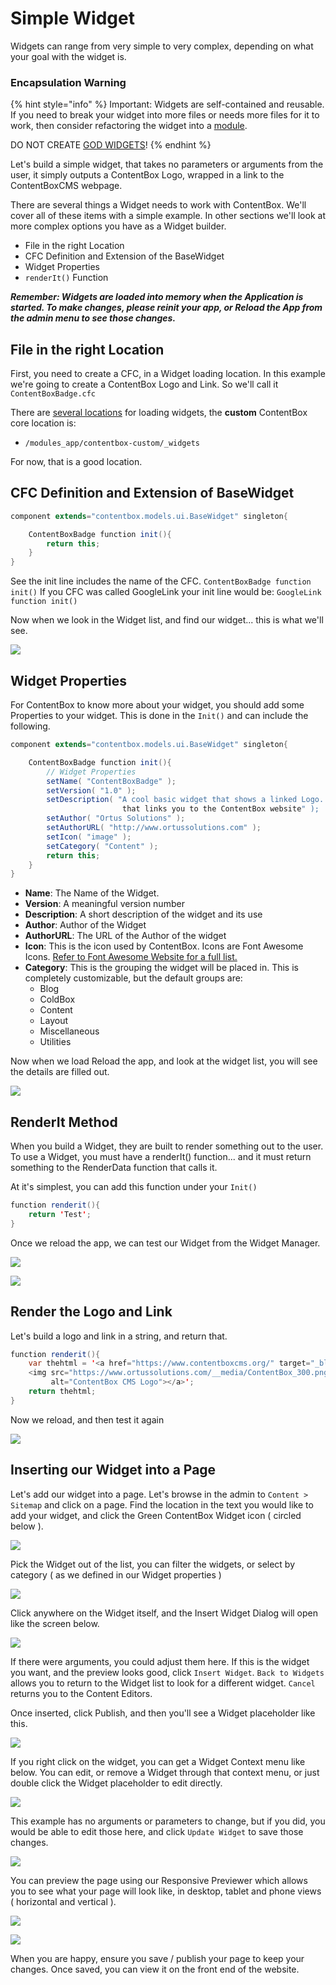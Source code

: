 # Simple Widget

Widgets can range from very simple to very complex, depending on what your goal with the widget is.&#x20;

### Encapsulation Warning

{% hint style="info" %}
Important: Widgets are self-contained and reusable.  If you need to break your widget into more files or needs more files for it to work, then consider refactoring the widget into a [module](../../../usage/using-contentbox/modules/). &#x20;

DO NOT CREATE [GOD WIDGETS](https://en.wikipedia.org/wiki/God\_object)!
{% endhint %}

Let's build a simple widget, that takes no parameters or arguments from the user, it simply outputs a ContentBox Logo, wrapped in a link to the ContentBoxCMS webpage.

There are several things a Widget needs to work with ContentBox. We'll cover all of these items with a simple example. In other sections we'll look at more complex options you have as a Widget builder.

* File in the right Location
* CFC Definition and Extension of the BaseWidget
* Widget Properties
* `renderIt()` Function

_**Remember: Widgets are loaded into memory when the Application is started. To make changes, please reinit your app, or Reload the App from the admin menu to see those changes.**_

## File in the right Location

First, you need to create a CFC, in a Widget loading location. In this example we're going to create a ContentBox Logo and Link. So we'll call it `ContentBoxBadge.cfc`

There are [several locations](./#widget-locations) for loading widgets, the **custom** ContentBox core location is:

* `/modules_app/contentbox-custom/_widgets`

For now, that is a good location.

## CFC Definition and Extension of BaseWidget

```java
component extends="contentbox.models.ui.BaseWidget" singleton{

    ContentBoxBadge function init(){
        return this;
    }
}
```

See the init line includes the name of the CFC. `ContentBoxBadge function init()` If you CFC was called GoogleLink your init line would be: `GoogleLink function init()`

Now when we look in the Widget list, and find our widget... this is what we'll see.

![](../../../assets/cb\_widget\_basis\_nometa.jpg)

## Widget Properties

For ContentBox to know more about your widget, you should add some Properties to your widget. This is done in the `Init()` and can include the following.

```java
component extends="contentbox.models.ui.BaseWidget" singleton{

    ContentBoxBadge function init(){
        // Widget Properties
        setName( "ContentBoxBadge" );
        setVersion( "1.0" );
        setDescription( "A cool basic widget that shows a linked Logo.
                         that links you to the ContentBox website" );
        setAuthor( "Ortus Solutions" );
        setAuthorURL( "http://www.ortussolutions.com" );
        setIcon( "image" );
        setCategory( "Content" );
        return this;
    }
}
```

* **Name**: The Name of the Widget.
* **Version**: A meaningful version number
* **Description**: A short description of the widget and its use
* **Author**: Author of the Widget
* **AuthorURL**: The URL of the Author of the widget
* **Icon**: This is the icon used by ContentBox. Icons are Font Awesome Icons. [Refer to Font Awesome Website for a full list.](http://fontawesome.io)&#x20;
* **Category**: This is the grouping the widget will be placed in. This is completely customizable, but the default groups are:
  * Blog
  * ColdBox
  * Content
  * Layout
  * Miscellaneous
  * Utilities

Now when we load Reload the app, and look at the widget list, you will see the details are filled out.

![](../../../assets/cb\_widget\_basis\_withmeta.jpg)

## RenderIt Method

When you build a Widget, they are built to render something out to the user. To use a Widget, you must have a renderIt() function... and it must return something to the RenderData function that calls it.

At it's simplest, you can add this function under your `Init()`

```java
function renderit(){
    return 'Test';
}
```

Once we reload the app, we can test our Widget from the Widget Manager.

![](../../../assets/cb\_widget\_reload.jpg)

![](../../../assets/cb\_widget\_test.jpg)

## Render the Logo and Link

Let's build a logo and link in a string, and return that.

```java
function renderit(){
    var thehtml = '<a href="https://www.contentboxcms.org/" target="_blank">
    <img src="https://www.ortussolutions.com/__media/ContentBox_300.png"
         alt="ContentBox CMS Logo"></a>';
    return thehtml;
}
```

Now we reload, and then test it again

![](../../../assets/cb\_widget\_test\_final.jpg)

## Inserting our Widget into a Page

Let's add our widget into a page. Let's browse in the admin to `Content > Sitemap` and click on a page. Find the location in the text you would like to add your widget, and click the Green ContentBox Widget icon ( circled below ).

![](<../../../.gitbook/assets/cb\_widget\_insert (1).jpg>)

Pick the Widget out of the list, you can filter the widgets, or select by category ( as we defined in our Widget properties )

![](<../../../.gitbook/assets/cb\_widget\_insert\_pick (1).jpg>)

Click anywhere on the Widget itself, and the Insert Widget Dialog will open like the screen below.

![](<../../../.gitbook/assets/cb\_widget\_insert\_options (1).jpg>)

If there were arguments, you could adjust them here. If this is the widget you want, and the preview looks good, click `Insert Widget`. `Back to Widgets` allows you to return to the Widget list to look for a different widget. `Cancel` returns you to the Content Editors.

Once inserted, click Publish, and then you'll see a Widget placeholder like this.

![](<../../../.gitbook/assets/cb\_widget\_placerholder (1) (1).jpg>)

If you right click on the widget, you can get a Widget Context menu like below. You can edit, or remove a Widget through that context menu, or just double click the Widget placeholder to edit directly.

![](<../../../.gitbook/assets/cb\_widget\_edit (1).jpg>)

This example has no arguments or parameters to change, but if you did, you would be able to edit those here, and click `Update Widget` to save those changes.

![](../../../.gitbook/assets/cb\_widget\_insert\_edit.jpg)

You can preview the page using our Responsive Previewer which allows you to see what your page will look like, in desktop, tablet and phone views ( horizontal and vertical ).

![](<../../../.gitbook/assets/cb\_widget\_preview (1).jpg>)

![](<../../../.gitbook/assets/cb\_widget\_preview2 (1).jpg>)

When you are happy, ensure you save / publish your page to keep your changes. Once saved, you can view it on the front end of the website.
